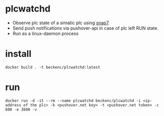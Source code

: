 # plcwatchd

* Observe plc state of a simatic plc using [snap7](http://snap7.sourceforge.net/).
* Send push notifications via pushover-api in case of plc left RUN state.
* Run as a linux-daemon process

# install

    docker build . -t beckenc/plcwatchd:latest

# run

    docker run -d -it --rm --name plcwatchd beckenc/plcwatchd -i <ip-address of the plc> -k <pushover.net key> -t <pushover.net token> -c 600 -e 3600 -v
